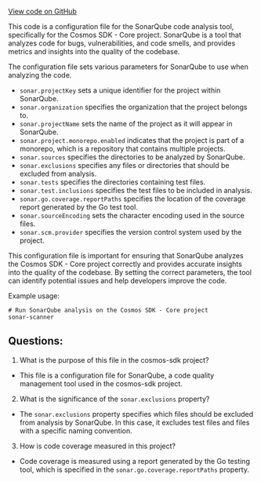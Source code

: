 [View code on GitHub](https://github.com/cosmos/cosmos-sdk/blob/main/core/sonar-project.properties)

This code is a configuration file for the SonarQube code analysis tool, specifically for the Cosmos SDK - Core project. SonarQube is a tool that analyzes code for bugs, vulnerabilities, and code smells, and provides metrics and insights into the quality of the codebase. 

The configuration file sets various parameters for SonarQube to use when analyzing the code. 

- `sonar.projectKey` sets a unique identifier for the project within SonarQube.
- `sonar.organization` specifies the organization that the project belongs to.
- `sonar.projectName` sets the name of the project as it will appear in SonarQube.
- `sonar.project.monorepo.enabled` indicates that the project is part of a monorepo, which is a repository that contains multiple projects.
- `sonar.sources` specifies the directories to be analyzed by SonarQube.
- `sonar.exclusions` specifies any files or directories that should be excluded from analysis.
- `sonar.tests` specifies the directories containing test files.
- `sonar.test.inclusions` specifies the test files to be included in analysis.
- `sonar.go.coverage.reportPaths` specifies the location of the coverage report generated by the Go test tool.
- `sonar.sourceEncoding` sets the character encoding used in the source files.
- `sonar.scm.provider` specifies the version control system used by the project.

This configuration file is important for ensuring that SonarQube analyzes the Cosmos SDK - Core project correctly and provides accurate insights into the quality of the codebase. By setting the correct parameters, the tool can identify potential issues and help developers improve the code. 

Example usage:

```
# Run SonarQube analysis on the Cosmos SDK - Core project
sonar-scanner
```
## Questions: 
 1. What is the purpose of this file in the cosmos-sdk project?
- This file is a configuration file for SonarQube, a code quality management tool used in the cosmos-sdk project.

2. What is the significance of the `sonar.exclusions` property?
- The `sonar.exclusions` property specifies which files should be excluded from analysis by SonarQube. In this case, it excludes test files and files with a specific naming convention.

3. How is code coverage measured in this project?
- Code coverage is measured using a report generated by the Go testing tool, which is specified in the `sonar.go.coverage.reportPaths` property.